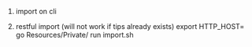 1) import on cli

2) restful import (will not work if tips already exists)
export HTTP_HOST=<host>
go Resources/Private/<what to import>
run import.sh
